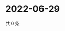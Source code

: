 # 2022-06-29

共 0 条

<!-- BEGIN WEIBO -->
<!-- 最后更新时间 Wed Jun 29 2022 02:22:52 GMT+0800 (China Standard Time) -->

<!-- END WEIBO -->
